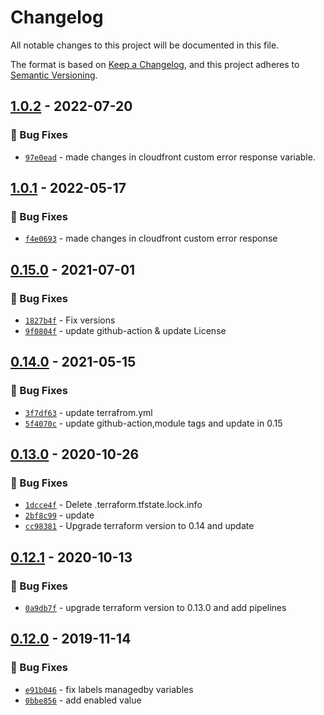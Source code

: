 # Changelog
All notable changes to this project will be documented in this file.

The format is based on [Keep a Changelog](https://keepachangelog.com/en/1.0.0/),
and this project adheres to [Semantic Versioning](https://semver.org/spec/v2.0.0.html).

## [1.0.2] - 2022-07-20
### :bug: Bug Fixes
- [`97e0ead`](https://github.com/clouddrove/terraform-aws-cloudfront/commit/97e0eadadc886a939333a6f6fc5f6fb4fc753d93) - made changes in cloudfront custom error response variable.

## [1.0.1] - 2022-05-17
### :bug: Bug Fixes
- [`f4e0693`](https://github.com/clouddrove/terraform-aws-cloudfront/commit/f4e06936a0df23707c16a8009a6180306b00aba0) - made changes in cloudfront custom error response

## [0.15.0] - 2021-07-01
### :bug: Bug Fixes
- [`1827b4f`](https://github.com/clouddrove/terraform-aws-cloudfront/commit/1827b4f1e099deef4382ac1ca0bbf6c6713c54e5) - Fix versions
- [`9f0804f`](https://github.com/clouddrove/terraform-aws-cloudfront/commit/9f0804f4e682d0e4127a2d6667125c88a60e13a9) - update github-action & update License

## [0.14.0] - 2021-05-15
### :bug: Bug Fixes
- [`3f7df63`](https://github.com/clouddrove/terraform-aws-cloudfront/commit/3f7df63a5de5ffc4c7832f64d2f13f8de4d09f47) - update terrafrom.yml
- [`5f4070c`](https://github.com/clouddrove/terraform-aws-cloudfront/commit/5f4070c1e742ee5e18f361ba1ec61e46bf528e57) - update github-action,module tags and update in 0.15

## [0.13.0] - 2020-10-26
### :bug: Bug Fixes
- [`1dcce4f`](https://github.com/clouddrove/terraform-aws-cloudfront/commit/1dcce4f2706ce3f0c9bc7d077d715a8984fe8cea) - Delete .terraform.tfstate.lock.info
- [`2bf8c99`](https://github.com/clouddrove/terraform-aws-cloudfront/commit/2bf8c999dd243fa119854df954378d826547b173) - update
- [`cc98381`](https://github.com/clouddrove/terraform-aws-cloudfront/commit/cc98381b316edb50e1b868b87cf77746d0189ac1) - Upgrade terraform version to 0.14 and update

## [0.12.1] - 2020-10-13
### :bug: Bug Fixes
- [`0a9db7f`](https://github.com/clouddrove/terraform-aws-cloudfront/commit/0a9db7f76cdd552ca22ec2339de841bc52cd4cd2) - upgrade terraform version to 0.13.0 and add pipelines

## [0.12.0] - 2019-11-14
### :bug: Bug Fixes
- [`e91b046`](https://github.com/clouddrove/terraform-aws-cloudfront/commit/e91b0460ebc9b2509fe6d551f8a21e49f6bfd34f) - fix labels managedby variables
- [`0bbe856`](https://github.com/clouddrove/terraform-aws-cloudfront/commit/0bbe8564523b6a95fa9edab2889680d8dc757aa8) - add enabled value


[0.12.0]: https://github.com/clouddrove/terraform-aws-cloudfront/compare/0.12.0...master
[0.12.1]: https://github.com/clouddrove/terraform-aws-cloudfront/compare/0.12.1...master
[0.13.0]: https://github.com/clouddrove/terraform-aws-cloudfront/compare/0.13.0...master
[0.14.0]: https://github.com/clouddrove/terraform-aws-cloudfront/compare/0.14.0...master
[0.15.0]: https://github.com/clouddrove/terraform-aws-cloudfront/compare/0.15.0...master
[1.0.1]: https://github.com/clouddrove/terraform-aws-cloudfront/compare/1.0.1...master
[1.0.2]: https://github.com/clouddrove/terraform-aws-cloudfront/compare/1.0.2...master